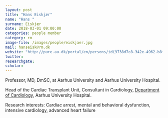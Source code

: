 ```yaml
---
layout: post
title: "Hans Eiskjær"
name: "Hans "
surname: Eiskjær
date: 2018-03-01 09:00:00
categories: people member
category: rm
image-file: /images/people/eiskjaer.jpg
mail: hanseisk@rm.dk
website: "http://pure.au.dk/portal/en/persons/id(9738d7c8-342e-4962-b8fd-b66ef6dc7d31).html"
twitter:
researchgate:
scholar:
---
```

Professor, MD, DmSC, at Aarhus University and Aarhus University Hospital.

Head of the Cardiac Transplant Unit, Consultant in Cardiology, [Department of Cardiology]((http://www.auh.dk/om-auh/afdelinger/hjertesygdomme/)), Aarhus University Hospital.

Research interests: Cardiac arrest, mental and behavioral dysfunction, intensive cardiology, advanced heart failure
